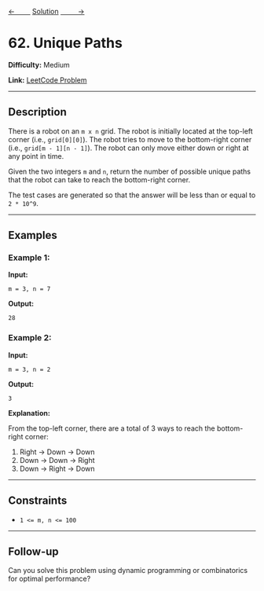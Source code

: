 [<-&nbsp;&nbsp;&nbsp;&nbsp;&nbsp;&nbsp;&nbsp;&nbsp;](../206.%20Reverse%20Linked%20List/statement.md)
[Solution](62.%20Unique%20Paths/solution.js)
[&nbsp;&nbsp;&nbsp;&nbsp;&nbsp;&nbsp;&nbsp;&nbsp; ->](../143.%20Reorder%20List/statement.md)

# 62. Unique Paths

**Difficulty:** Medium

**Link:** [LeetCode Problem](https://leetcode.com/problems/unique-paths/)

---

## Description

There is a robot on an `m x n` grid. The robot is initially located at the top-left corner (i.e., `grid[0][0]`). The robot tries to move to the bottom-right corner (i.e., `grid[m - 1][n - 1]`). The robot can only move either down or right at any point in time.

Given the two integers `m` and `n`, return the number of possible unique paths that the robot can take to reach the bottom-right corner.

The test cases are generated so that the answer will be less than or equal to `2 * 10^9`.

---

## Examples

### Example 1:

**Input:**

```plaintext
m = 3, n = 7
```

**Output:**

```plaintext
28
```

### Example 2:

**Input:**

```plaintext
m = 3, n = 2
```

**Output:**

```plaintext
3
```

**Explanation:**

From the top-left corner, there are a total of 3 ways to reach the bottom-right corner:

1. Right -> Down -> Down
2. Down -> Down -> Right
3. Down -> Right -> Down

---

## Constraints

- `1 <= m, n <= 100`

---

## Follow-up

Can you solve this problem using dynamic programming or combinatorics for optimal performance?
